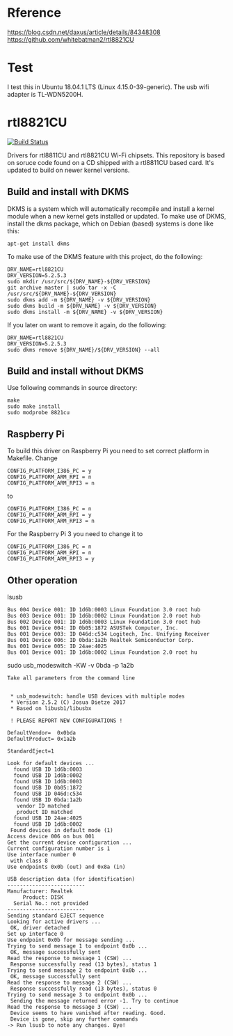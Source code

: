 # Rference
https://blog.csdn.net/daxus/article/details/84348308
https://github.com/whitebatman2/rtl8821CU

# Test
I test this in Ubuntu 18.04.1 LTS (Linux 4.15.0-39-generic). The usb wifi adapter is TL-WDN5200H.

# rtl8821CU
[![Build Status](https://travis-ci.org/whitebatman2/rtl8821CU.svg?branch=master)](https://travis-ci.org/whitebatman2/rtl8821CU)

Drivers for rtl8811CU and rtl8821CU Wi-Fi chipsets. This repository is based on soruce code found on a CD shipped with a rtl8811CU based card. It's updated to build on newer kernel versions.

## Build and install with DKMS

DKMS is a system which will automatically recompile and install a kernel module when a new kernel gets installed or updated. To make use of DKMS, install the dkms package, which on Debian (based) systems is done like this:

    apt-get install dkms

To make use of the DKMS feature with this project, do the following:

    DRV_NAME=rtl8821CU
    DRV_VERSION=5.2.5.3
    sudo mkdir /usr/src/${DRV_NAME}-${DRV_VERSION}
    git archive master | sudo tar -x -C /usr/src/${DRV_NAME}-${DRV_VERSION}
    sudo dkms add -m ${DRV_NAME} -v ${DRV_VERSION}
    sudo dkms build -m ${DRV_NAME} -v ${DRV_VERSION}
    sudo dkms install -m ${DRV_NAME} -v ${DRV_VERSION}

If you later on want to remove it again, do the following:

    DRV_NAME=rtl8821CU
    DRV_VERSION=5.2.5.3
    sudo dkms remove ${DRV_NAME}/${DRV_VERSION} --all

## Build and install without DKMS
Use following commands in source directory:
```
make
sudo make install
sudo modprobe 8821cu
```
## Raspberry Pi
To build this driver on Raspberry Pi you need to set correct platform in Makefile.
Change
```
CONFIG_PLATFORM_I386_PC = y
CONFIG_PLATFORM_ARM_RPI = n
CONFIG_PLATFORM_ARM_RPI3 = n
```
to
```
CONFIG_PLATFORM_I386_PC = n
CONFIG_PLATFORM_ARM_RPI = y
CONFIG_PLATFORM_ARM_RPI3 = n
```
For the Raspberry Pi 3 you need to change it to
```
CONFIG_PLATFORM_I386_PC = n
CONFIG_PLATFORM_ARM_RPI = n
CONFIG_PLATFORM_ARM_RPI3 = y
```
## Other operation
lsusb
```
Bus 004 Device 001: ID 1d6b:0003 Linux Foundation 3.0 root hub
Bus 003 Device 001: ID 1d6b:0002 Linux Foundation 2.0 root hub
Bus 002 Device 001: ID 1d6b:0003 Linux Foundation 3.0 root hub
Bus 001 Device 004: ID 0b05:1872 ASUSTek Computer, Inc. 
Bus 001 Device 003: ID 046d:c534 Logitech, Inc. Unifying Receiver
Bus 001 Device 006: ID 0bda:1a2b Realtek Semiconductor Corp. 
Bus 001 Device 005: ID 24ae:4025  
Bus 001 Device 001: ID 1d6b:0002 Linux Foundation 2.0 root hu
```
sudo usb_modeswitch -KW -v 0bda -p 1a2b
```
Take all parameters from the command line


 * usb_modeswitch: handle USB devices with multiple modes
 * Version 2.5.2 (C) Josua Dietze 2017
 * Based on libusb1/libusbx

 ! PLEASE REPORT NEW CONFIGURATIONS !

DefaultVendor=  0x0bda
DefaultProduct= 0x1a2b

StandardEject=1

Look for default devices ...
  found USB ID 1d6b:0003
  found USB ID 1d6b:0002
  found USB ID 1d6b:0003
  found USB ID 0b05:1872
  found USB ID 046d:c534
  found USB ID 0bda:1a2b
   vendor ID matched
   product ID matched
  found USB ID 24ae:4025
  found USB ID 1d6b:0002
 Found devices in default mode (1)
Access device 006 on bus 001
Get the current device configuration ...
Current configuration number is 1
Use interface number 0
 with class 8
Use endpoints 0x0b (out) and 0x8a (in)

USB description data (for identification)
-------------------------
Manufacturer: Realtek
     Product: DISK
  Serial No.: not provided
-------------------------
Sending standard EJECT sequence
Looking for active drivers ...
 OK, driver detached
Set up interface 0
Use endpoint 0x0b for message sending ...
Trying to send message 1 to endpoint 0x0b ...
 OK, message successfully sent
Read the response to message 1 (CSW) ...
 Response successfully read (13 bytes), status 1
Trying to send message 2 to endpoint 0x0b ...
 OK, message successfully sent
Read the response to message 2 (CSW) ...
 Response successfully read (13 bytes), status 0
Trying to send message 3 to endpoint 0x0b ...
 Sending the message returned error -1. Try to continue
Read the response to message 3 (CSW) ...
 Device seems to have vanished after reading. Good.
 Device is gone, skip any further commands
-> Run lsusb to note any changes. Bye!
```
